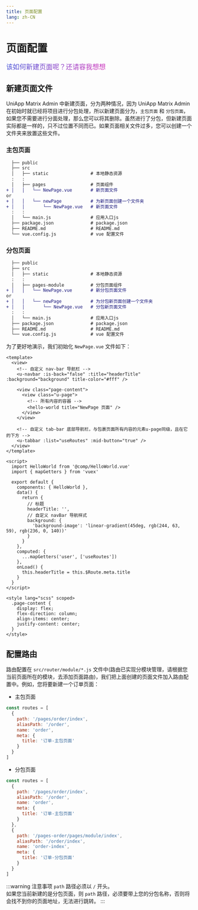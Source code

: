 ```yaml
---
title: 页面配置
lang: zh-CN
---
```


# 页面配置
<span style="background-image: linear-gradient(135deg, #4253d8, #d333ba); -webkit-background-clip: text; color: transparent; font-size: 18px;">该如何新建页面呢？还请容我想想</span>

## 新建页面文件
UniApp Matrix Admin 中新建页面，分为两种情况，因为 UniApp Matrix Admin 在初始时就已经将项目进行分包处理，所以新建页面分为，`主包页面` 和 `分包页面`，如果您不需要进行分面处理，那么您可以将其删除。虽然进行了分包，但新建页面实际都是一样的，只不过位置不同而已。如果页面相关文件过多，您可以创建一个文件夹来放置这些文件。

### 主包页面
```diff
  ├── public
  ├── src
  │   ├── static                # 本地静态资源
  :   :
  │   ├── pages                 # 页面组件
+ │   │   └── NewPage.vue       # 新页面文件
or
+ │   │   └── newPage           # 为新页面创建一个文件夹
+ │   │       └── NewPage.vue   # 新页面文件
  :   :
  │   └── main.js               # 应用入口js
  ├── package.json              # package.json
  ├── README.md                 # README.md
  └── vue.config.js             # vue 配置文件
```

### 分包页面
```diff
  ├── public
  ├── src
  │   ├── static                # 本地静态资源
  :   :
  │   ├── pages-module          # 分包页面组件
+ │   │   └── NewPage.vue       # 新分包页面文件
or
+ │   │   └── newPage           # 为分包新页面创建一个文件夹
+ │   │       └── NewPage.vue   # 分包新页面文件
  :   :
  │   └── main.js               # 应用入口js
  ├── package.json              # package.json
  ├── README.md                 # README.md
  └── vue.config.js             # vue 配置文件
```

为了更好地演示，我们初始化 `NewPage.vue` 文件如下：
```vue
<template>
  <view>
    <!-- 自定义 nav-bar 导航栏 -->
    <u-navbar :is-back="false" :title="headerTitle" :background="background" title-color="#fff" />

    <view class="page-content">
      <view class="u-page">
        <!-- 所有内容的容器 -->
        <hello-world title="NewPage 页面" />
      </view>
    </view>

    <!-- 自定义 tab-bar 底部导航栏，与包裹页面所有内容的元素u-page同级，且在它的下方 -->
    <u-tabbar :list="useRoutes" :mid-button="true" />
  </view>
</template>

<script>
  import HelloWorld from '@comp/HelloWorld.vue'
  import { mapGetters } from 'vuex'

  export default {
    components: { HelloWorld },
    data() {
      return {
        // 标题
        headerTitle: '',
        // 自定义 navBar 导航样式
        background: {
          'background-image': 'linear-gradient(45deg, rgb(244, 63, 59), rgb(236, 0, 140))'
        }
      }
    },
    computed: {
      ...mapGetters('user', ['useRoutes'])
    },
    onLoad() {
      this.headerTitle = this.$Route.meta.title
    }
  }
</script>

<style lang="scss" scoped>
  .page-content {
    display: flex;
    flex-direction: column;
    align-items: center;
    justify-content: center;
  }
</style>
```

## 配置路由
路由配置在 `src/router/module/*.js` 文件中(路由已实现分模块管理，请根据您当前页面所在的模块，去添加页面路由)，我们把上面创建的页面文件加入路由配置中。例如，您将要新建一个订单页面：

- 主包页面
```js {2-9}
const routes = [
  {
    path: '/pages/order/index',
    aliasPath: '/order',
    name: 'order',
    meta: {
      title: '订单-主包页面'
    }
  }
]
```

- 分包页面
```js {10-17}
const routes = [
  {
    path: '/pages/order/index',
    aliasPath: '/order',
    name: 'order',
    meta: {
      title: '订单-主包页面'
    }
  },
  {
    path: '/pages-order/pages/module/index',
    aliasPath: '/order/index',
    name: 'order-index',
    meta: {
      title: '订单-分包页面'
    }
  }
]
```

:::warning 注意事项
`path` 路径必须以 `/` 开头。<br />
如果您当前新建的是分包页面，则 `path` 路径，必须要带上您的分包名称，否则将会找不到你的页面地址，无法进行跳转。
:::